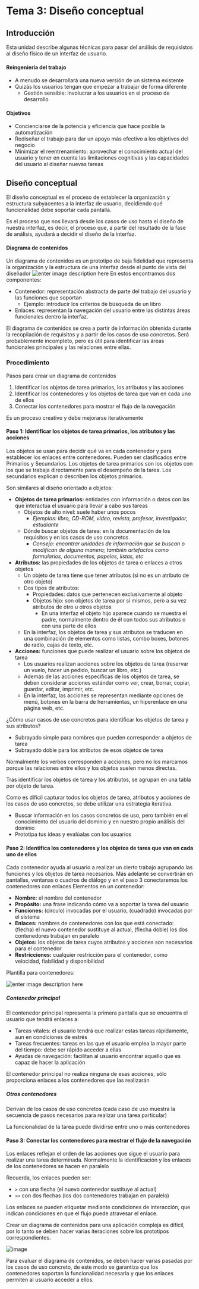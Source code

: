 # Tema 3: Diseño conceptual 
## Introducción 
Esta unidad describe algunas técnicas para pasar del análisis de requisistos al diseño físico de un interfaz de usuario. 
#### Reingeniería del trabajo 
-  A menudo se desarrollará una nueva versión de un sistema existente 
- Quizás los usuarios tengan que empezar a trabajar de forma diferente 
	-  Gestión sensible: involucrar a los usuarios en el proceso de desarrollo
#### Objetivos 
- Concienciarse de la potencia y eficiencia que hace posible la automatización
- Rediseñar el trabajo para dar un apoyo más efectivo a los objetivos del negocio
- Minimizar el reentrenamiento: aprovechar el conocimiento actual del usuario y tener en cuenta las limitaciones cognitivas y las capacidades del usuario al diseñar nuevas tareas

## Diseño conceptual 
El diseño conceptual es el proceso de establecer la organización y estructura subyacentes a la interfaz de usuario, decidiendo qué funcionalidad debe soportar cada pantalla.

Es el proceso que nos llevará desde los casos de uso hasta el diseño de nuestra interfaz, es decir, el proceso que, a partir del resultado de la fase de análisis, ayudará a decidir el diseño de la interfaz.

#### Diagrama de contenidos 
Un diagrama de contenidos es un prototipo de baja fidelidad que representa la organización y la estructura de una interfaz desde el punto de vista del diseñador 
![enter image description here](https://media.discordapp.net/attachments/705068953315311717/828659413682094120/unknown.png?width=1433&height=366)
En estos encontramos dos componentes: 
- Contenedor: representación abstracta de parte del trabajo del usuario y las funciones que soportan
	- Ejemplo: introducir los criterios de búsqueda de un libro 
- Enlaces: representan la navegación del usuario entre las distintas áreas funcionales dentro la interfaz. 

El diagrama de contenidos se crea a partir de información obtenida durante la recopilación de requisitos y a partir de los casos de uso concretos. Será probablemente incompleto, pero es útil para identificar las áreas funcionales principales y las relaciones entre ellas.
### Procedimiento
Pasos para crear un diagrama de contenidos 

 1. Identificar los objetos de tarea primarios, los atributos y las acciones
 2. Identificar los contenedores y los objetos de tarea que van en cada uno de ellos
 3. Conectar los contenedores para mostrar el flujo de la navegación
 
 Es un proceso creativo y debe mejorarse iterativamente 
 
#### Paso 1: Identificar los objetos de tarea primarios, los atributos y las acciones
Los objetos se usan para decidir qué va en cada contenedor y para establecer los enlaces entre contenedores. Pueden ser clasificados entre Primarios y Secundarios. Los objetos de tarea primarios son los objetos con los que se trabaja directamente para el desempeño de la tarea. Los secundarios explican o describen los objetos primarios. 

Son similares al diseño orientado a objetos:
- **Objetos de tarea primarios:** entidades con información o datos con las que interactúa el usuario para llevar a cabo sus tareas
	- Objetos de alto nivel: suele haber unos pocos
		- *Ejemplos: libro, CD-ROM, vídeo, revista, profesor, investigador, estudiante*
	- Dónde buscar objetos de tarea: en la documentación de los requisitos y en los casos de uso concretos
		- *Consejo: encontrar unidades de información que se buscan o modifican de alguna manera; también artefactos como formularios, documentos, papeles, listas, etc*
- **Atributos:** las propiedades de los objetos de tarea o enlaces a otros objetos
	- Un objeto de tarea tiene que tener atributos (si no es un atributo de otro objeto)
	- Dos tipos de atributos: 
		- Propiedades: datos que pertenecen exclusivamente al objeto
		- Objetos hijo: son objetos de tarea por sí mismos, pero a su vez atributos de otro u otros objetos
			- En una interfaz el objeto hijo aparece cuando se muestra el padre, normalmente dentro de él con todos sus atributos o con una parte de ellos
	- En la interfaz, los objetos de tarea y sus atributos se traducen en una combinación de elementos como listas, combo boxes, botones de radio, cajas de texto, etc.
- **Acciones:** funciones que puede realizar el usuario sobre los objetos de tarea
	- Los usuarios realizan acciones sobre los objetos de tarea (reservar un vuelo, hacer un pedido, buscar un libro, etc.)
	- Además de las acciones específicas de los objetos de tarea, se deben considerar acciones estándar como ver, crear, borrar, copiar, guardar, editar, imprimir, etc.
	- En la interfaz, las acciones se representan mediante opciones de menú, botones en la barra de herramientas, un hiperenlace en una página web, etc.

¿Cómo usar casos de uso concretos para identificar los objetos de tarea y sus atributos?
- Subrayado simple para nombres que pueden corresponder a objetos de tarea 
- Subrayado doble para los atributos de esos objetos de tarea

Normalmente los verbos corresponden a acciones, pero no los marcamos porque las relaciones entre ellos y los objetos suelen menos directas. 

Tras identificar los objetos de tarea  y los atributos, se agrupan en una tabla por objeto de tarea. 

Como es difícil capturar todos los objetos de tarea, atributos y acciones de los casos de uso concretos, se debe utilizar una estrategia iterativa. 
- Buscar información en los casos concretos de uso, pero también en el conocimiento  del usuario del dominio y en nuestro propio análisis del dominio
- Prototipa tus ideas y evalúalas con los usuarios

#### Paso 2: Identifica los contenedores y los objetos de tarea que van en cada uno de ellos
Cada contenedor ayuda al usuario a realizar un cierto trabajo agrupando las funciones y los objetos de tarea necesarios. Más adelante se convertirán en pantallas, ventanas o cuadros de diálogo y en el paso 3 conectaremos los contenedores con enlaces
Elementos en un contenedor:
- **Nombre:** el nombre del contenedor
- **Propósito:** una frase indicando cómo va a soportar la tarea del usuario
- **Funciones:** (circulo) invocadas por el usuario, (cuadrado) invocadas por el sistema
- **Enlaces:** nombres de contenedores con los que está conectado: (flecha) el nuevo contenedor sustituye al actual, (flecha doble) los dos contenedores trabajan en paralelo
- **Objetos:** los objetos de tarea cuyos atributos y acciones son necesarios para el contenedor
- **Restricciones:** cualquier restricción para el contenedor, como velocidad, fiabilidad y disponibilidad

Plantilla para contenedores:

![enter image description here](https://media.discordapp.net/attachments/705068953315311717/828948939133681684/unknown.png)

##### Contenedor principal
El contenedor principal representa la primera pantalla que se encuentra el usuario que tendrá enlaces a:
- Tareas vitales: el usuario tendrá que realizar estas tareas rápidamente, aun en condiciones de estrés
- Tareas frecuentes: tareas en las que el usuario emplea la mayor parte del tiempo: debe ser rápido acceder a ellas
- Ayudas de navegación: facilitan al usuario encontrar aquello que es capaz de hacer la aplicación

El contenedor principal no realiza ninguna de esas acciones, sólo proporciona enlaces a los contenedores que las realizarán
##### Otros contenedores 
Derivan de los casos de uso concretos (cada caso de uso muestra la secuencia de pasos necesarios para realizar una tarea particular)

La funcionalidad de la tarea puede dividirse entre uno o más contenedores
#### Paso 3: Conectar los contenedores para mostrar el flujo de la navegación
Los enlaces reflejan el orden de las acciones que sigue el usuario para realizar una tarea determinada. Normalmente la identificación y los enlaces de los contenedores se hacen en paralelo

Recuerda, los enlaces pueden ser: 
- `>` con una flecha (el nuevo contenedor sustituye al actual)
- `>>` con dos flechas (los dos contenedores trabajan en paralelo)

Los enlaces se pueden etiquetar mediante condiciones de interacción, que indican condiciones en que el flujo puede atravesar el enlace.

Crear un diagrama de contenidos para una aplicación compleja es difícil, por lo tanto se deben hacer varias iteraciones sobre los prototipos correspondientes.

![image](https://user-images.githubusercontent.com/72491654/114274401-8a01c400-9a1e-11eb-86ec-1bbc2d17d955.png)

Para evaluar el diagrama de contenidos, se deben hacer varias pasadas por los casos de uso concreto, de este modo se garantiza que los contenedores soportan la funcionalidad necesaria y que los enlaces permiten al usuario acceder a ellos.
